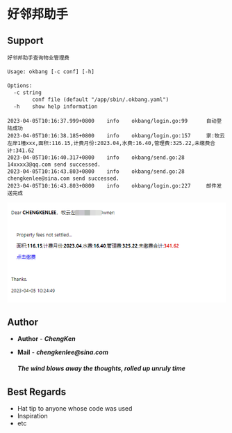 # 好邻邦助手

## Support

```
好邻邦助手查询物业管理费

Usage: okbang [-c conf] [-h]

Options:
  -c string
    	conf file (default "/app/sbin/.okbang.yaml")
  -h	show help information

2023-04-05T10:16:37.999+0800    info    okbang/login.go:99      自动登陆成功
2023-04-05T10:16:38.185+0800    info    okbang/login.go:157     家:牧云左岸1幢xxx,面积:116.15,计费月份:2023.04,水费:16.40,管理费:325.22,未缴费合计:341.62
2023-04-05T10:16:40.317+0800    info    okbang/send.go:28       14xxxx3@qq.com send successed.
2023-04-05T10:16:43.803+0800    info    okbang/send.go:28       chengkenlee@sina.com send successed.
2023-04-05T10:16:43.803+0800    info    okbang/login.go:227     邮件发送完成

```
![img.png](img.png)

## Author

* **Author**  - **_ChengKen_**
* **Mail**    - **_chengkenlee@sina.com_**

  ###### **The wind blows away the thoughts, rolled up unruly time**


## Best Regards

* Hat tip to anyone whose code was used
* Inspiration
* etc
